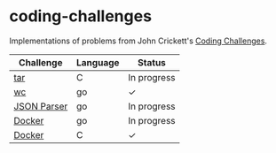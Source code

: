 # coding-challenges

Implementations of problems from John Crickett's [Coding Challenges](https://codingchallenges.fyi/challenges/intro).

| Challenge                              | Language | Status      |
| -------------------------------------- | -------- | ----------- |
| [tar](./tar/README.md)                 | C        | In progress |
| [wc](./wc/README.md)                   | go       | ✓           |
| [JSON Parser](./json-parser/README.md) | go       | In progress |
| [Docker](./docker/go/README.md)        | go       | In progress |
| [Docker](./docker/c/README.md)         | C        | ✓           |
